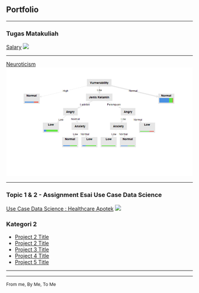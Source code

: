 ## Portfolio

---

### Tugas Matakuliah 

[Salary](https://colab.research.google.com/drive/1jcqE_sd0zhWH9I0Mi2d2sKVRqfJCdcB4?usp=sharing)
<img src="images/VisSalary.png?raw=true"/>

---
[Neuroticism](/pdf/Neuroticism.pdf)
<img src="images/tree.png?raw=true"/>

---

### Topic 1 & 2 - Assignment Esai Use Case Data Science
[Use Case Data Science : Healthcare Apotek](/pdf/Tugas_UseCase.pdf)
<img src="images/UseCase.png?raw=true"/>

### Kategori 2

- [Project 2 Title](http://example.com/)
- [Project 2 Title](http://example.com/)
- [Project 3 Title](http://example.com/)
- [Project 4 Title](http://example.com/)
- [Project 5 Title](http://example.com/)

---




---
<p style="font-size:12px">From me, By Me, To Me</p>
<!-- Remove above link if you don't want to attibute -->

